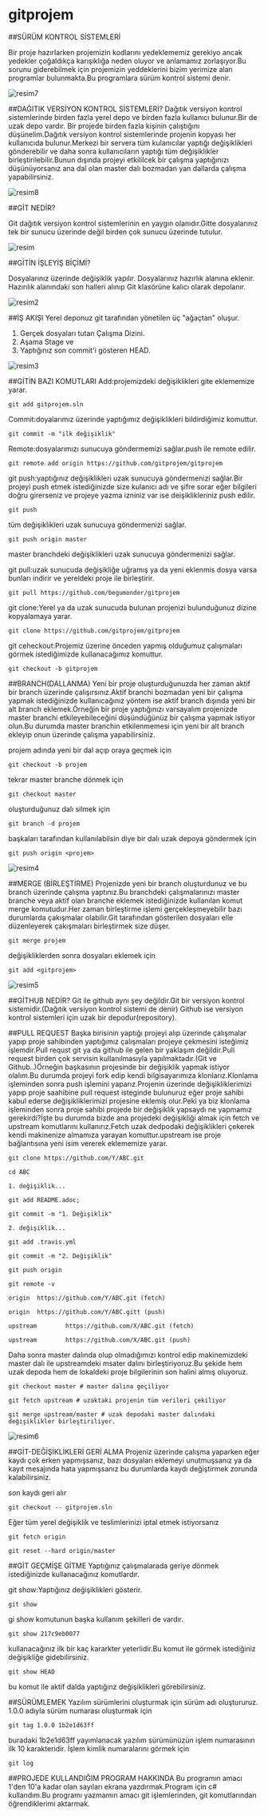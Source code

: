 # gitprojem

##SÜRÜM KONTROL SİSTEMLERİ

Bir proje hazırlarken projemizin kodlarını yedeklememiz gerekiyo ancak yedekler çoğaldıkça karışıklığa neden oluyor ve anlamamız zorlaşıyor.Bu sorunu giderebilmek için projemizin yeddeklerini bizim yerimize alan programlar bulunmakta.Bu programlara sürüm kontrol sistemi denir.

![resim7](https://raw.githubusercontent.com/begumonder/gitprojem/master/resim/resim7.PNG)

##DAĞITIK VERSİYON KONTROL SİSTEMLERİ?
Dağıtık versiyon kontrol sistemlerinde birden fazla yerel depo ve birden fazla kullanıcı bulunur.Bir de uzak depo vardır. Bir projede birden fazla kişinin çalıştığını düşünelim.Dağıtık versiyon kontrol sistemlerinde projenin kopyası her kullanıcıda bulunur.Merkezi bir servera tüm kulanıcılar yaptığı değişiklikleri gönderebilir ve daha sonra kullanıcıların yaptığı tüm değişiklikler birleştirilebilir.Bunun dışında projeyi etkililcek bir çalışma yaptığınızı düşünüyorsanız ana dal olan master dalı bozmadan yan dallarda çalışma yapabilirsiniz.

![resim8](https://raw.githubusercontent.com/begumonder/gitprojem/master/resim/resim8.png)

##GİT NEDİR?

Git dağıtık versiyon kontrol sistemlerinin en yaygın olanıdır.Gitte dosyalarınız tek bir sunucu üzerinde değil birden çok sunucu üzerinde tutulur.

![resim](https://raw.githubusercontent.com/begumonder/gitprojem/master/resim/resim2.png)

##GİTİN İŞLEYİŞ BİÇİMİ?

Dosyalarınız üzerinde değişiklik yapılır.
Dosyalarınız hazırlık alanına eklenir.
Hazırılık alanındaki son halleri alınıp Git klasörüne kalıcı olarak depolanır.

![resim2](https://raw.githubusercontent.com/begumonder/gitprojem/master/resim/resim.jpg)

##İŞ AKIŞI
Yerel deponuz git tarafından yönetilen üç "ağaçtan" oluşur. 
1. Gerçek dosyaları tutan Çalışma Dizini. 
2. Aşama Stage ve 
3. Yaptığınız son commit'i gösteren HEAD.

![resim3](https://raw.githubusercontent.com/begumonder/gitprojem/master/resim/resim3.png)

##GİTİN BAZI KOMUTLARI 
Add:projemizdeki değişiklikleri gite eklememize yarar.

`git add gitprojem.sln `

Commit:doyalarımız üzerinde yaptığımız değişiklikleri bildirdiğimiz komuttur. 

`git commit -m "ilk değişiklik" `

Remote:dosyalarımızı sunucuya göndermemizi sağlar.push ile remote edilir. 

`git remote add origin https://github.com/gitprojem/gitprojem`

git push:yaptığınız değişiklikleri uzak sunucuya göndermenizi sağlar.Bir projeyi push etmek istediğinizde size kulanıcı adı ve şifre
sorar eğer bilgileri doğru girerseniz ve projeye yazma izniniz var ise deişiklikleriniz push edilir.

`git push`

tüm değişiklikleri uzak sunucuya göndermenizi sağlar.

`git push origin master` 

master branchdeki değişiklikleri uzak sunucuya göndermenizi sağlar.

git pull:uzak sunucuda değişikliğe uğramış ya da yeni eklenmis dosya varsa bunları indirir ve yereldeki proje ile birleştirir.

`git pull https://github.com/begumonder/gitprojem`

git clone:Yerel ya da uzak sunucuda bulunan projenizi bulunduğunuz dizine kopyalamaya yarar. 

`git clone https://github.com/gitprojem/gitprojem `

git ceheckout:Projemiz üzerine önceden yapmış olduğumuz çalışmaları görmek istediğimizde kullanacağımız komuttur. 

`git checkout -b gitprojem`



##BRANCH(DALLANMA)
Yeni bir proje oluşturduğunuzda her zaman aktif bir branch üzerinde çalışırsınız.Aktif branchi bozmadan yeni bir çalışma yapmak istediğinizde kullanıcağınız yöntem ise aktif branch dışında yeni bir alt branch eklemek.Örneğin bir proje yaptığınızı varsayalım projenizde master branchi etkileyebileceğini düşündüğünüz bir çalışma yapmak istiyor olun.Bu durumda master branchin etkilenmemesi için yeni bir alt branch ekleyip onun üzerinde çalışma yapabilirsiniz.

projem adında yeni bir dal açıp oraya geçmek için

`git checkout -b projem`

tekrar master branche dönmek için 

`git checkout master`

oluşturduğunuz dalı silmek için

`git branch -d projem`

başkaları tarafından kullanılabilsin diye bir dalı uzak depoya göndermek için

`git push origin <projem>`

![resim4](https://raw.githubusercontent.com/begumonder/gitprojem/master/resim/resim4.png)

##MERGE (BİRLEŞTİRME)
Projenizde yeni bir branch oluşturdunuz ve bu branch üzerinde çalışma yaptınız.Bu branchdeki çalışmalarınızı master branche veya aktif olan branche eklemek istediğinizde kullanılan komut merge komutudur.Her zaman birleştirme işlemi gerçekleşmeyebilir bazı durumlarda çakışmalar olabilir.Git tarafından gösterilen dosyaları elle düzenleyerek çakışmaları birleştirmek size düşer.

`git merge projem`

değişikliklerden sonra dosyaları eklemek için

`git add <gitprojem>`


![resim5](https://raw.githubusercontent.com/begumonder/gitprojem/master/resim/resim5.png)

##GİTHUB NEDİR?
Git ile github aynı şey değildir.Git bir versiyon kontrol sistemidir.(Dağıtık versiyon kontrol sistemi de denir) Github ise  versiyon kontrol sistemleri için uzak bir depodur(repository).

##PULL REQUEST
Başka birisinin yaptığı projeyi alıp üzerinde çalışmalar yapıp proje sahibinden yaptığımız çalışmaları projeye çekmesini  isteğimiz işlemdir.Pull requst git ya da github ile gelen bir yaklaşım değildir.Pull request birden çok servisin kullanılmasıyla yapılmaktadır.(Git ve Github..)Örneğin başkasının projesinde bir değişiklik yapmak istiyor olalım.Bu durumda projeyi fork edip kendi bilgisayarımıza klonlarız.Klonlama işleminden sonra push işlemini yaparız.Projenin üzerinde değişikliklerimizi yapıp proje saahibine pull request isteginde bulunuruz eğer proje sahibi kabul ederse değişikliklerimizi projesine eklemiş olur.Peki ya biz klonlama işleminden sonra proje sahibi projede bir değişiklik yapsaydı ne yapmamız gerekirdi?İşte bu durumda bizde ana projedeki değişikliği almak için fetch ve upstream komutlarını kullanırız.Fetch uzak dedpodaki değişiklikleri çekerek kendi makinenize almamıza yarayan komuttur.upstream ise proje bağlantısına yeni isim vererek eklememize yarar.

`git clone https://github.com/Y/ABC.git`

`cd ABC`

`1. değişiklik...`

`git add README.adoc;`

`git commit -m "1. Değişiklik"`

`2. değişiklik...`

`git add .travis.yml`

`git commit -m "2. Değişiklik"`

`git push origin`

`git remote -v`
 
`origin  https://github.com/Y/ABC.git (fetch)`

`origin  https://github.com/Y/ABC.gitt (push)`

`upstream        https://github.com/X/ABC.git (fetch)`

`upstream        https://github.com/X/ABC.git (push)`

Daha sonra master dalında olup olmadığımızı kontrol edip makinemizdeki master dalı ile upstreamdeki msater dalını birleştiriyoruz.Bu şekide hem uzak depoda hem de lokaldeki proje bilgilerinin son halini almış oluyoruz.

`git checkout master # master dalına geçiliyor`

`git fetch upstream # uzaktaki projenin tüm verileri çekiliyor`

`git merge upstream/master # uzak depodaki master dalındaki değişiklikler birleştiriliyor.`

![resim6](https://raw.githubusercontent.com/begumonder/gitprojem/master/resim/resim6.png)

##GİT-DEĞİŞİKLİKLERİ GERİ ALMA
Projeniz üzerinde çalışma yaparken eğer kaydı çok erken yapmışsanız, bazı dosyaları eklemeyi unutmuşsanız ya da kayıt mesajında hata yapmışsanız bu durumlarda kaydı değiştirmek zorunda kalabilirsiniz.

son kaydı geri alır

`git checkout -- gitprojem.sln`

Eğer tüm yerel değişiklik ve teslimlerinizi iptal etmek istiyorsanız

`git fetch origin`

`git reset --hard origin/master`

##GİT GEÇMİŞE GİTME
Yaptığınız çalışmalarada geriye dönmek istediğinizde kullanacağınız komutlardır.

git show:Yaptığınız değişiklikleri gösterir.

`git show`

gi show komutunun başka kullanım şekilleri de vardır.

`git show 217c9eb0077`

kullanacağınız ilk bir kaç kararkter yeterlidir.Bu komut ile görmek istediğiniz değişikliğe gidebilirsiniz.

`git show HEAD`

bu komut ile aktif dalda yaptığınz değişiklikleri görebilirsiniz.

##SÜRÜMLEMEK 
Yazılım sürümlerini oluşturmak için sürüm adı oluştururuz.
1.0.0 adıyla sürüm numarası oluşturmak için 

`git tag 1.0.0 1b2e1d63ff `

buradaki 1b2e1d63ff yayımlanacak yazılım sürümünüzün işlem numarasının ilk 10 karakteridir. 
İşlem kimlik numaralarını görmek için

`git log`

##PROJEDE KULLANDIĞIM PROGRAM HAKKINDA
Bu programın amacı 1'den 10'a kadar olan sayıları ekrana yazdırmak.Program için c# kullandım.Bu programı yazmamın amacı git işlemlerinden, git komutlarından öğrendiklerimi aktarmak.
